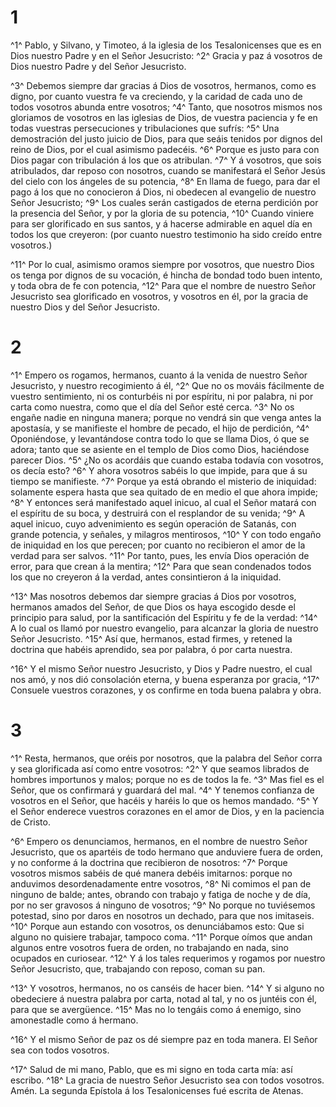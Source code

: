 # 1 
^1^ Pablo, y Silvano, y Timoteo, á la iglesia de los Tesalonicenses que es en Dios nuestro Padre y en el Señor Jesucristo: ^2^ Gracia y paz á vosotros de Dios nuestro Padre y del Señor Jesucristo. 

^3^ Debemos siempre dar gracias á Dios de vosotros, hermanos, como es digno, por cuanto vuestra fe va creciendo, y la caridad de cada uno de todos vosotros abunda entre vosotros; ^4^ Tanto, que nosotros mismos nos gloriamos de vosotros en las iglesias de Dios, de vuestra paciencia y fe en todas vuestras persecuciones y tribulaciones que sufrís: ^5^ Una demostración del justo juicio de Dios, para que seáis tenidos por dignos del reino de Dios, por el cual asimismo padecéis. ^6^ Porque es justo para con Dios pagar con tribulación á los que os atribulan. ^7^ Y á vosotros, que sois atribulados, dar reposo con nosotros, cuando se manifestará el Señor Jesús del cielo con los ángeles de su potencia, ^8^ En llama de fuego, para dar el pago á los que no conocieron á Dios, ni obedecen al evangelio de nuestro Señor Jesucristo; ^9^ Los cuales serán castigados de eterna perdición por la presencia del Señor, y por la gloria de su potencia, ^10^ Cuando viniere para ser glorificado en sus santos, y á hacerse admirable en aquel día en todos los que creyeron: (por cuanto nuestro testimonio ha sido creído entre vosotros.) 

^11^ Por lo cual, asimismo oramos siempre por vosotros, que nuestro Dios os tenga por dignos de su vocación, é hincha de bondad todo buen intento, y toda obra de fe con potencia, ^12^ Para que el nombre de nuestro Señor Jesucristo sea glorificado en vosotros, y vosotros en él, por la gracia de nuestro Dios y del Señor Jesucristo. 

# 2 
^1^ Empero os rogamos, hermanos, cuanto á la venida de nuestro Señor Jesucristo, y nuestro recogimiento á él, ^2^ Que no os mováis fácilmente de vuestro sentimiento, ni os conturbéis ni por espíritu, ni por palabra, ni por carta como nuestra, como que el día del Señor esté cerca. ^3^ No os engañe nadie en ninguna manera; porque no vendrá sin que venga antes la apostasía, y se manifieste el hombre de pecado, el hijo de perdición, ^4^ Oponiéndose, y levantándose contra todo lo que se llama Dios, ó que se adora; tanto que se asiente en el templo de Dios como Dios, haciéndose parecer Dios. ^5^ ¿No os acordáis que cuando estaba todavía con vosotros, os decía esto? ^6^ Y ahora vosotros sabéis lo que impide, para que á su tiempo se manifieste. ^7^ Porque ya está obrando el misterio de iniquidad: solamente espera hasta que sea quitado de en medio el que ahora impide; ^8^ Y entonces será manifestado aquel inicuo, al cual el Señor matará con el espíritu de su boca, y destruirá con el resplandor de su venida; ^9^ A aquel inicuo, cuyo advenimiento es según operación de Satanás, con grande potencia, y señales, y milagros mentirosos, ^10^ Y con todo engaño de iniquidad en los que perecen; por cuanto no recibieron el amor de la verdad para ser salvos. ^11^ Por tanto, pues, les envía Dios operación de error, para que crean á la mentira; ^12^ Para que sean condenados todos los que no creyeron á la verdad, antes consintieron á la iniquidad. 

^13^ Mas nosotros debemos dar siempre gracias á Dios por vosotros, hermanos amados del Señor, de que Dios os haya escogido desde el principio para salud, por la santificación del Espíritu y fe de la verdad: ^14^ A lo cual os llamó por nuestro evangelio, para alcanzar la gloria de nuestro Señor Jesucristo. ^15^ Así que, hermanos, estad firmes, y retened la doctrina que habéis aprendido, sea por palabra, ó por carta nuestra. 

^16^ Y el mismo Señor nuestro Jesucristo, y Dios y Padre nuestro, el cual nos amó, y nos dió consolación eterna, y buena esperanza por gracia, ^17^ Consuele vuestros corazones, y os confirme en toda buena palabra y obra. 

# 3 
^1^ Resta, hermanos, que oréis por nosotros, que la palabra del Señor corra y sea glorificada así como entre vosotros: ^2^ Y que seamos librados de hombres importunos y malos; porque no es de todos la fe. ^3^ Mas fiel es el Señor, que os confirmará y guardará del mal. ^4^ Y tenemos confianza de vosotros en el Señor, que hacéis y haréis lo que os hemos mandado. ^5^ Y el Señor enderece vuestros corazones en el amor de Dios, y en la paciencia de Cristo. 

^6^ Empero os denunciamos, hermanos, en el nombre de nuestro Señor Jesucristo, que os apartéis de todo hermano que anduviere fuera de orden, y no conforme á la doctrina que recibieron de nosotros: ^7^ Porque vosotros mismos sabéis de qué manera debéis imitarnos: porque no anduvimos desordenadamente entre vosotros, ^8^ Ni comimos el pan de ninguno de balde; antes, obrando con trabajo y fatiga de noche y de día, por no ser gravosos á ninguno de vosotros; ^9^ No porque no tuviésemos potestad, sino por daros en nosotros un dechado, para que nos imitaseis. ^10^ Porque aun estando con vosotros, os denunciábamos esto: Que si alguno no quisiere trabajar, tampoco coma. ^11^ Porque oímos que andan algunos entre vosotros fuera de orden, no trabajando en nada, sino ocupados en curiosear. ^12^ Y á los tales requerimos y rogamos por nuestro Señor Jesucristo, que, trabajando con reposo, coman su pan. 

^13^ Y vosotros, hermanos, no os canséis de hacer bien. ^14^ Y si alguno no obedeciere á nuestra palabra por carta, notad al tal, y no os juntéis con él, para que se avergüence. ^15^ Mas no lo tengáis como á enemigo, sino amonestadle como á hermano. 

^16^ Y el mismo Señor de paz os dé siempre paz en toda manera. El Señor sea con todos vosotros. 

^17^ Salud de mi mano, Pablo, que es mi signo en toda carta mía: así escribo. ^18^ La gracia de nuestro Señor Jesucristo sea con todos vosotros. Amén. La segunda Epístola á los Tesalonicenses fué escrita de Atenas. 